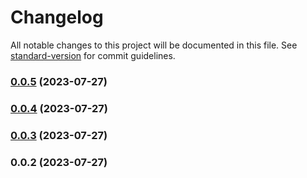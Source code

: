 # Changelog

All notable changes to this project will be documented in this file. See [standard-version](https://github.com/conventional-changelog/standard-version) for commit guidelines.

### [0.0.5](https://github.com/candidosales/svelte-shopify-polaris-icons/compare/v0.0.4...v0.0.5) (2023-07-27)

### [0.0.4](https://github.com/candidosales/svelte-shopify-polaris-icons/compare/v0.0.3...v0.0.4) (2023-07-27)

### [0.0.3](https://github.com/candidosales/svelte-shopify-polaris-icons/compare/v0.0.2...v0.0.3) (2023-07-27)

### 0.0.2 (2023-07-27)
